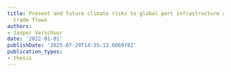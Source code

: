 ```yaml
---
title: Present and future climate risks to global port infrastructure and maritime
  trade flows
authors:
- Jasper Verschuur
date: '2022-01-01'
publishDate: '2025-07-20T14:35:13.606978Z'
publication_types:
- thesis
---
```

